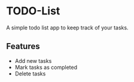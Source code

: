 # TODO-List

A simple todo list app to keep track of your tasks.

## Features

- Add new tasks
- Mark tasks as completed
- Delete tasks

